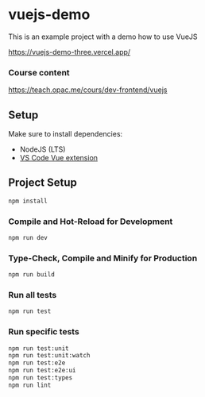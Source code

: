 # vuejs-demo

This is an example project with a demo how to use VueJS

https://vuejs-demo-three.vercel.app/

### Course content

https://teach.opac.me/cours/dev-frontend/vuejs

## Setup

Make sure to install dependencies:

- NodeJS (LTS)
- [VS Code Vue extension](https://marketplace.visualstudio.com/items?itemName=Vue.volar)

## Project Setup

```sh
npm install
```

### Compile and Hot-Reload for Development

```sh
npm run dev
```

### Type-Check, Compile and Minify for Production

```sh
npm run build
```

### Run all tests

```sh
npm run test
```

### Run specific tests

```sh
npm run test:unit
npm run test:unit:watch
npm run test:e2e
npm run test:e2e:ui
npm run test:types
npm run lint
```
